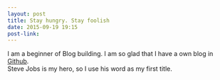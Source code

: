 ```yaml
---
layout: post
title: Stay hungry. Stay foolish
date: 2015-09-19 19:15
post-link: 
---
```


I am a beginner of Blog building. I am so glad that I have a own blog in [Github][g].<br />
Steve Jobs is my hero, so I use his word as my first title.




[g]: https://github.com/